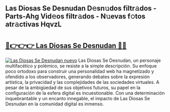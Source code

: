## Las Diosas Se Desnudan D𝚎sn𝚞dos filtr𝚊dos - Parts-Ahg Vid𝚎os filtr𝚊dos - N𝚞evas f𝚘tos atr𝚊ctivas HqvzL

# <h2><a href="http://mbagry3.tromn.icu/?c=Las+Diosas+Se+Desnudan">🔗👉👉👉 Las Diosas Se Desnudan 🔗🔗</a></h2>

[![Las Diosas Se Desnudan nuevo](https://i.imgur.com/pEAQMta.gif)](http://mbagry3.tromn.icu/?c=Las+Diosas+Se+Desnudan)
Las Diosas Se Desnudan, un personaje multifacético y polémico, se resiste a la simple descripción. Su enfoque poco ortodoxo para construir una personalidad web ha magnetizado y ofendido a los observadores, generando debates sobre la expresión artística, la privacidad y las complejidades de las sociedades virtuales. A pesar de la ambigüedad de sus objetivos futuros, su papel en la configuración de la esfera digital es incuestionable. Con una determinación inquebrantable y un encanto innegable, el impacto de Las Diosas Se Desnudan en la comunidad digital es inmenso.

